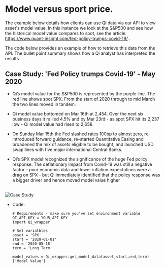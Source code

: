 # Model versus sport price.

The example below details how clients can use Qi data via our API to view asset's model value. In this instance we look at the S&P500 and see how the historical model value compares to spot, see the article: https://www.quant-insight.com/fed-policy-trumps-covid-19/ .


The code below provides an example of how to retrieve this data from the API. The bullet point summary shows how a Qi analyst has interpreted the results 

## Case Study: 'Fed Policy trumps Covid-19' - May 2020

* Qi’s model value for the S&P500 is represented by the purple line. The red line shows spot SPX. From the start of 2020 through to mid March the two lines moved in tandem.

* Qi model value bottomed on Mar 16th at 2,454. Over the next six business days it rallied 4.5% and by Mar 23rd - as spot SPX hit its 2,237 low - Qi model value had risen to 2,658.

* On Sunday Mar 15th the Fed slashed rates 100bp to almost zero, re-introduced forward guidance, re-started Quantitative Easing and broadened the mix of assets eligible to be bought, and launched USD swap lines with five major international Central Banks.

* Qi’s SPX model recognized the significance of the huge Fed policy response. The deflationary impact from Covid-19 was still a negative factor – poor economic data and lower inflation expectations were a drag on SPX - but Qi immediately identified that the policy response was a bigger driver and hence moved model value higher

<br>
<img src="https://github.com/Quant-Insight/API_Starter_Kit/blob/master/img/spx_model_vs_spot.PNG" alt="Case Study"/>
</br>

* Code:

      # Requirements - make sure you've set environment variable QI_API_KEY = YOUR_API_KEY
      import Qi_wrapper

      # Set varialbles
      asset = 'SPX'
      start = '2020-01-01'
      end = '2020-05-18'
      term = 'Long Term'

      model_values = Qi_wrapper.get_model_data(asset,start,end,term)['Model Value']
